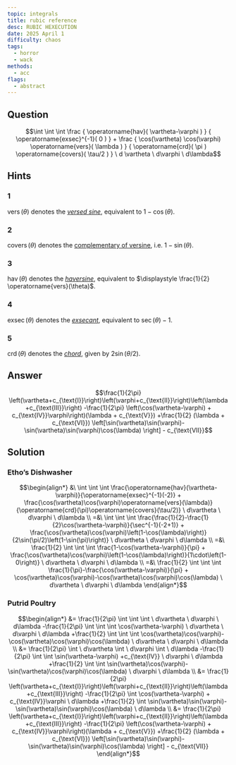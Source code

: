 ```yaml
---
topic: integrals
title: rubic reference
desc: RUBIC HEXECUTION
date: 2025 April 1
difficulty: chaos
tags:
  - horror
  - wack
methods:
  - acc
flags:
  - abstract
---
```



## Question
```math
\int
  \int
    \int
      \frac
        { \operatorname{hav}( \vartheta-\varphi ) }
        { \operatorname{exsec}^{-1}( 0 ) }
      +
      \frac
        {
          \cos(\vartheta) \cos(\varphi)
          \operatorname{vers}( \lambda )
        }
        {
          \operatorname{crd}( \pi )
          \operatorname{covers}( \tau/2 )
        }
    \ d \vartheta
  \ d\varphi
\ d\lambda
```


## Hints

### 1
$\operatorname{vers}(\theta)$ denotes the <a target="_blank" href="https://wikipedia.org/wiki/Versine"><em>versed sine</em></a>, equivalent to $1 - \cos(\theta)$.

### 2
$\operatorname{covers}(\theta)$ denotes the <a target="_blank" href="https://wikipedia.org/wiki/Versine#cvs">complementary of versine</a>, i.e. $1 - \sin(\theta)$.

### 3
$\operatorname{hav}(\theta)$ denotes the <a target="_blank" href="https://wikipedia.org/wiki/Versine#hav"><em>haversine</em></a>, equivalent to $\displaystyle \frac{1}{2} \operatorname{vers}(\theta)$.

### 4
$\operatorname{exsec}(\theta)$ denotes the <a target="_blank" href="https://wikipedia.org/wiki/Exsecant"><em>exsecant</em></a>, equivalent to $\sec(\theta) - 1$.

### 5
$\operatorname{crd}(\theta)$ denotes the <a target="_blank" href="https://wikipedia.org/wiki/Chord_(geometry)"><em>chord</em></a>, given by $2\sin(\theta/2)$.


## Answer
```math
\frac{1}{2\pi} \left(\vartheta+c_{\text{I}}\right)\left(\varphi+c_{\text{II}}\right)\left(\lambda+c_{\text{III}}\right)
    -\frac{1}{2\pi} \left(\cos(\vartheta-\varphi) + c_{\text{IV}}\varphi\right)(\lambda + c_{\text{V}})
    +\frac{1}{2} (\lambda + c_{\text{VI}}) \left[\sin(\vartheta)\sin(\varphi)-\sin(\vartheta)\sin(\varphi)\cos(\lambda) \right] - c_{\text{VII}}
```


## Solution

### Etho’s Dishwasher
```math
\begin{align*}
  &\ \int \int \int
      \frac{\operatorname{hav}(\vartheta-\varphi)}{\operatorname{exsec}^{-1}(-2)} +
      \frac{\cos(\vartheta)\cos(\varphi)\operatorname{vers}(\lambda)}{\operatorname{crd}(\pi)\operatorname{covers}(\tau/2)}
    \ d\vartheta \ d\varphi \ d\lambda
  \\ =&\ \int \int \int
      \frac{\frac{1}{2}-\frac{1}{2}\cos(\vartheta-\varphi)}{\sec^{-1}(-2+1)} +
      \frac{\cos(\vartheta)\cos(\varphi)\left(1-\cos(\lambda)\right)}{2\sin(\pi/2)\left(1-\sin(\pi)\right)}
    \ d\vartheta \ d\varphi \ d\lambda
  \\ =&\ \frac{1}{2} \int \int \int
      \frac{1-\cos(\vartheta-\varphi)}{\pi} +
      \frac{\cos(\vartheta)\cos(\varphi)\left(1-\cos(\lambda)\right)}{1\cdot\left(1-0\right)}
    \ d\vartheta \ d\varphi \ d\lambda
  \\ =&\ \frac{1}{2} \int \int \int
      \frac{1}{\pi}-\frac{\cos(\vartheta-\varphi)}{\pi} +
      \cos(\vartheta)\cos(\varphi)-\cos(\vartheta)\cos(\varphi)\cos(\lambda)
    \ d\vartheta \ d\varphi \ d\lambda
\end{align*}
```

### Putrid Poultry
```math
\begin{align*}
  &= \frac{1}{2\pi} \int \int \int \ d\vartheta \ d\varphi \ d\lambda
    -\frac{1}{2\pi} \int \int \int \cos(\vartheta-\varphi) \ d\vartheta \ d\varphi \ d\lambda
    +\frac{1}{2} \int \int \int
      \cos(\vartheta)\cos(\varphi)-\cos(\vartheta)\cos(\varphi)\cos(\lambda)
    \ d\vartheta \ d\varphi \ d\lambda
  \\ &= \frac{1}{2\pi} \int \ d\vartheta \int \ d\varphi \int \ d\lambda
    -\frac{1}{2\pi} \int \int \sin(\vartheta-\varphi) +c_{\text{IV}} \ d\varphi \ d\lambda
    +\frac{1}{2} \int \int
      \sin(\vartheta)\cos(\varphi)-\sin(\vartheta)\cos(\varphi)\cos(\lambda)
    \ d\varphi \ d\lambda
  \\ &= \frac{1}{2\pi} \left(\vartheta+c_{\text{I}}\right)\left(\varphi+c_{\text{II}}\right)\left(\lambda+c_{\text{III}}\right)
    -\frac{1}{2\pi} \int \cos(\vartheta-\varphi) + c_{\text{IV}}\varphi \ d\lambda
    +\frac{1}{2} \int
      \sin(\vartheta)\sin(\varphi)-\sin(\vartheta)\sin(\varphi)\cos(\lambda)
    \ d\lambda
  \\ &= \frac{1}{2\pi} \left(\vartheta+c_{\text{I}}\right)\left(\varphi+c_{\text{II}}\right)\left(\lambda+c_{\text{III}}\right)
    -\frac{1}{2\pi} \left(\cos(\vartheta-\varphi) + c_{\text{IV}}\varphi\right)(\lambda + c_{\text{V}})
    +\frac{1}{2} (\lambda + c_{\text{VI}}) \left[\sin(\vartheta)\sin(\varphi)-\sin(\vartheta)\sin(\varphi)\cos(\lambda) \right] - c_{\text{VII}}
\end{align*}
```
